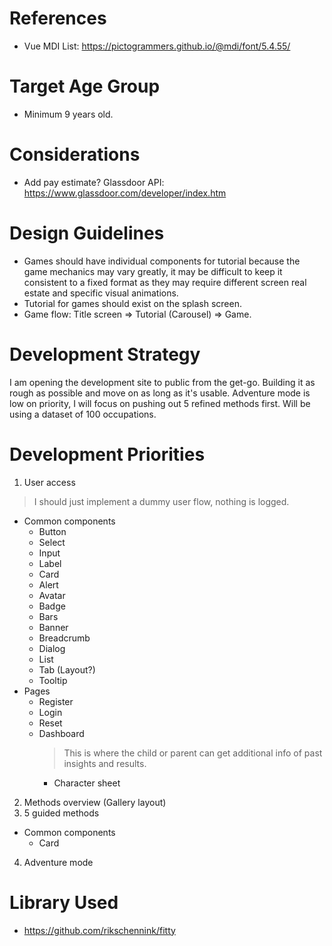 # References
- Vue MDI List: https://pictogrammers.github.io/@mdi/font/5.4.55/

# Target Age Group
- Minimum 9 years old.

# Considerations
- Add pay estimate? Glassdoor API: https://www.glassdoor.com/developer/index.htm

# Design Guidelines
- Games should have individual components for tutorial because the game
  mechanics may vary greatly, it may be difficult to keep it consistent
  to a fixed format as they may require different screen real estate
  and specific visual animations.
- Tutorial for games should exist on the splash screen.
- Game flow: Title screen => Tutorial (Carousel) => Game.

# Development Strategy
I am opening the development site to public from the get-go. Building it
as rough as possible and move on as long as it's usable. Adventure mode
is low on priority, I will focus on pushing out 5 refined methods first.
Will be using a dataset of 100 occupations.

# Development Priorities
1. User access
  > I should just implement a dummy user flow, nothing is logged.
  - Common components
    - Button
    - Select
    - Input
    - Label
    - Card
    - Alert
    - Avatar
    - Badge
    - Bars
    - Banner
    - Breadcrumb
    - Dialog
    - List
    - Tab (Layout?)
    - Tooltip
  - Pages
    - Register
    - Login
    - Reset
    - Dashboard
      > This is where the child or parent can get additional info of past insights and results.
      - Character sheet
2. Methods overview (Gallery layout)
3. 5 guided methods
  - Common components
    - Card
4. Adventure mode

# Library Used
- https://github.com/rikschennink/fitty